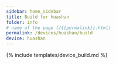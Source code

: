 ```yaml
---
sidebar: home_sidebar
title: Build for huashan
folder: info
# name of the page (/{{permalink}}.html)
permalink: /devices/huashan/build
device: huashan
---
```

{% include templates/device_build.md %}
